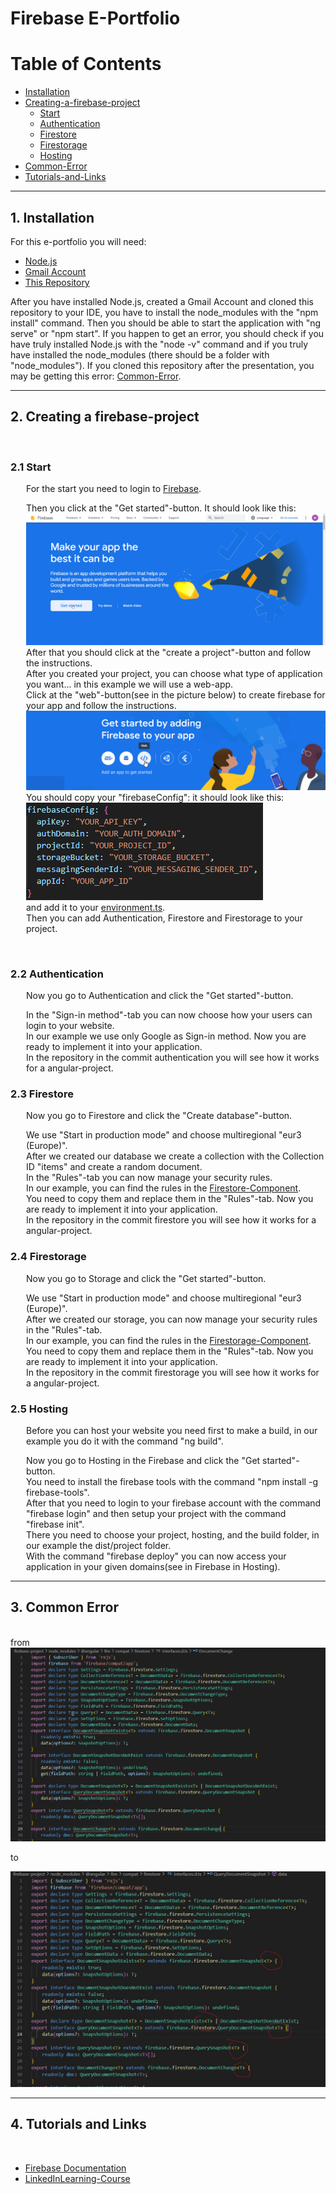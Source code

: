 # Firebase E-Portfolio

# Table of Contents
- [Installation](#1-installation)
- [Creating-a-firebase-project](#2-creating-a-firebase-project)
    - [Start](#21-start)
    - [Authentication](#22-authentication)
    - [Firestore](#23-firestore)
    - [Firestorage](#24-firestorage)
    - [Hosting](#25-hosting)
- [Common-Error](#3-common-error)
- [Tutorials-and-Links](#4-tutorials-and-links)
---
## 1. Installation
For this e-portfolio you will need:

- [Node.js](https://nodejs.org/en)
- [Gmail Account](https://www.google.com/intl/de/gmail/about/)
- [This Repository](https://github.com/willizielke/firebase-project)

After you have installed Node.js, created a Gmail Account and cloned this repository to your IDE, you have to install the node_modules with the "npm install" command. Then you should be able to start the application with "ng serve" or "npm start". If you happen to get an error, you should check if you have truly installed Node.js with the "node -v" command and if you truly have installed the node_modules (there should be a folder with "node_modules"). If you cloned this repository after the presentation, you may be getting this error: [Common-Error](#3-common-error).
<br>


---
## 2. Creating a firebase-project
<br>

### 2.1 Start
<div style="padding-left: 25px;">
For the start you need to login to <a href="https://firebase.google.com/">Firebase</a>.

Then you click at the "Get started"-button. It should look like this:  <img src="firebase-project/src/assets/getStarted.png" alt="getStarted">
After that you should click at the "create a project"-button and follow the instructions.   
After you created your project, you can choose what type of application you want... in this example we will use a web-app.   
Click at the "web"-button(see in the picture below) to create firebase for your app and follow the instructions.
<img src="firebase-project/src/assets/web.png" alt="web">
You should copy your "firebaseConfig": it should look like this: <img src="firebase-project/src/assets/firebaseConfig.png" alt="Postman-Home">   
and add it to your <a href="https://github.com/willizielke/firebase-project/blob/main/firebase-project/src/app/environments/environment.ts">environment.ts</a>.  
Then you can add Authentication, Firestore and Firestorage to your project.
</div>
<br>

### 2.2 Authentication
<div style="padding-left: 25px;">
Now you go to Authentication and click the "Get started"-button.

In the "Sign-in method"-tab you can now choose how your users can login to your website.  
In our example we use only Google as Sign-in method.
Now you are ready to implement it into your application.  
In the repository in the commit authentication you will see how it works for a angular-project.
</div>

### 2.3 Firestore
<div style="padding-left: 25px;">
Now you go to Firestore and click the "Create database"-button.

We use "Start in production mode" and choose multiregional "eur3 (Europe)".  
After we created our database we create a collection with the Collection ID "items" and create a random document.  
In the "Rules"-tab you can now manage your security rules.  
In our example, you can find the rules in the <a href="https://github.com/willizielke/firebase-project/tree/main/firebase-project/src/app/components/firestore">Firestore-Component</a>.  
You need to copy them and replace them in the "Rules"-tab.
Now you are ready to implement it into your application.  
In the repository in the commit firestore you will see how it works for a angular-project.
</div>

### 2.4 Firestorage
<div style="padding-left: 25px;">
Now you go to Storage and click the "Get started"-button.  

We use "Start in production mode" and choose multiregional "eur3 (Europe)".  
After we created our storage, you can now manage your security rules in the "Rules"-tab.  
In our example, you can find the rules in the <a href="https://github.com/willizielke/firebase-project/tree/main/firebase-project/src/app/components/firestorage">Firestorage-Component</a>.  
You need to copy them and replace them in the "Rules"-tab.
Now you are ready to implement it into your application.  
In the repository in the commit firestorage you will see how it works for a angular-project.
</div>

### 2.5 Hosting
<div style="padding-left: 25px;">
Before you can host your website you need first to make a build, in our example you do it with the command "ng build".  

Now you go to Hosting in the Firebase and click the "Get started"-button.  
You need to install the firebase tools with the command "npm install -g firebase-tools".  
After that you need to login to your firebase account with the command "firebase login" and then setup your project with the command "firebase init".  
There you need to choose your project, hosting, and the build folder, in our example the dist/project folder.  
With the command "firebase deploy" you can now access your application in your given domains(see in Firebase in Hosting).
</div>

---
## 3. Common Error
<br>
<div>
from

<img src="firebase-project/src/assets/commonerror.png" alt="commonerror">

to

<img src="firebase-project/src/assets/commonerror2.png" alt="commonerror">
</div>

---
## 4. Tutorials and Links
<br>

- [Firebase Documentation](https://firebase.google.com/docs/?hl=de&authuser=0&_gl=1*1hqw1ap*_ga*OTcxMzMyNzc5LjE2NzY0NjkxMTE.*_ga_CW55HF8NVT*MTY4NjY5MjE2Mi42MS4xLjE2ODY2OTYwNDMuMC4wLjA.)
- [LinkedInLearning-Course](https://www.linkedin.com/learning/firebase-essential-training/)
